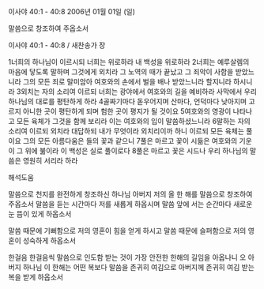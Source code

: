 이사야 40:1 - 40:8 
2006년 01월 01일 (일)

말씀으로 창조하여 주옵소서



이사야 40:1 - 40:8 / 새찬송가  장


1너희의 하나님이 이르시되 너희는 위로하라 내 백성을 위로하라 2너희는 예루살렘의 마음에 닿도록 말하며 그것에게 외치라 그 노역의 때가 끝났고 그 죄악이 사함을 받았느니라 그의 모든 죄로 말미암아 여호와의 손에서 벌을 배나 받았느니라 할지니라 하시니라 3외치는 자의 소리여 이르되 너희는 광야에서 여호와의 길을 예비하라 사막에서 우리 하나님의 대로를 평탄하게 하라 4골짜기마다 돋우어지며 산마다, 언덕마다 낮아지며 고르지 아니한 곳이 평탄하게 되며 험한 곳이 평지가 될 것이요 5여호와의 영광이 나타나고 모든 육체가 그것을 함께 보리라 이는 여호와의 입이 말씀하셨느니라 6말하는 자의 소리여 이르되 외치라 대답하되 내가 무엇이라 외치리이까 하니 이르되 모든 육체는 풀이요 그의 모든 아름다움은 들의 꽃과 같으니 7풀은 마르고 꽃이 시듦은 여호와의 기운이 그 위에 붊이라 이 백성은 실로 풀이로다 8풀은 마르고 꽃은 시드나 우리 하나님의 말씀은 영원히 서리라 하라

해석도움





말씀으로 천지를 완전하게 창조하신 하나님 아버지 
저의 올 한 해를 말씀으로 창조하여 주옵소서 
말씀을 듣는 시간마다 저를 새롭게 하옵시며 
말씀 앞에 서는 순간마다 새로운 눈 뜸이 있게 하옵소서 

말씀 때문에 기뻐함으로 
저의 영혼이 힘을 얻게 하시고 
말씀 때문에 슬퍼함으로 
저의 영혼이 성숙하게 하옵소서 

한걸음 한걸음씩 말씀으로 인도함 받는 것이 
가장 안전한 한해의 길임을 아옵나니 
오 아버지 하나님 
이 한해는 어떤 복보다 
말씀을 존귀히 여김으로 
아버지께 존귀히 여김 받는 복을 받게 하옵소서